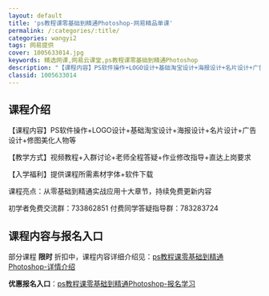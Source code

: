 ```yaml
---
layout: default
title: 'ps教程课零基础到精通Photoshop-网易精品单课'
permalink: /:categories/:title/
categories: wangyi2
tags: 网易提供
cover: 1005633014.jpg
keywords: 精选网课,网易云课堂,ps教程课零基础到精通Photoshop
description: "【课程内容】PS软件操作+LOGO设计+基础淘宝设计+海报设计+名片设计+广告设计+修图美化人物等【教学方式】视频教程+入群讨论+老师全程答疑+作业修改指导+直达上岗要求【入学福利】提供课程"
classid: 1005633014
---
```


## 课程介绍

【课程内容】PS软件操作+LOGO设计+基础淘宝设计+海报设计+名片设计+广告设计+修图美化人物等

【教学方式】视频教程+入群讨论+老师全程答疑+作业修改指导+直达上岗要求

【入学福利】提供课程所需素材字体+软件下载

课程亮点：从零基础到精通实战应用十大章节，持续免费更新内容


初学者免费交流群：733862851
付费同学答疑指导群：783283724

## 课程内容与报名入口

部分课程 **限时** 折扣中，课程内容详细介绍见：[ps教程课零基础到精通Photoshop-详情介绍](https://study.163.com/course/introduction/1005633014.htm?share=1&shareId=1025206652&utm_campaign=share&utm_medium=iphoneShare&utm_source=&utm_u=1025206652)

**优惠报名入口**：[ps教程课零基础到精通Photoshop-报名学习](https://study.163.com/course/introduction/1005633014.htm?share=1&shareId=1025206652&utm_campaign=share&utm_medium=iphoneShare&utm_source=&utm_u=1025206652)

